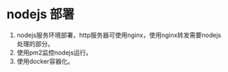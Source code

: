 # nodejs 部署

1. nodejs服务环境部署，http服务器可使用nginx，使用nginx转发需要nodejs处理的部分。
2. 使用pm2监控nodejs运行。
3. 使用docker容器化。

